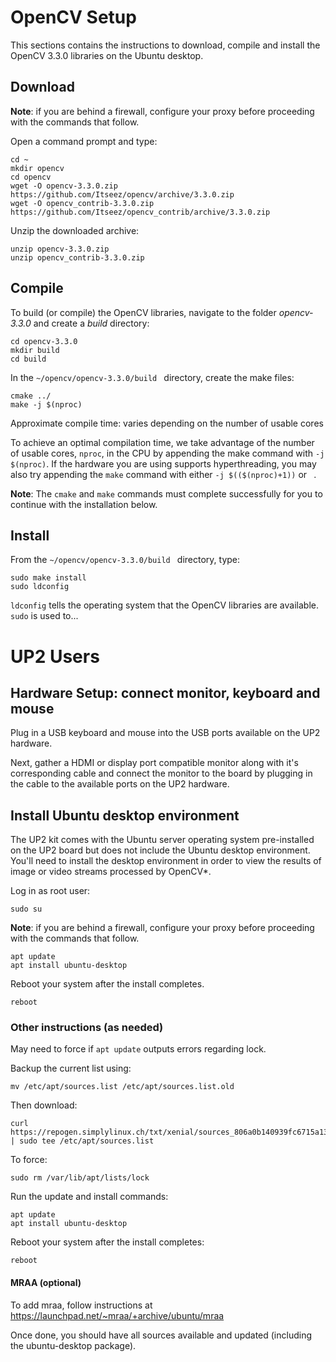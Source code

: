 [//]: # (Joe Butler comment below)

[//]: # (Install Ubuntu desktop environment, Restart, Setup a monitor/keyboard/mouse)

[//]: # (Install opencv) 

[//]: # (Run test #1 -- to get version, Run test #2 -- display a video file) 

[//]: # (download a video, run the sketch, login to machine, change to root user, run it)

# OpenCV Setup

This sections contains the instructions to download, compile and install the OpenCV 3.3.0 libraries on the Ubuntu desktop.

## Download

**Note**: if you are behind a firewall, configure your proxy before proceeding with the commands that follow.

Open a command prompt and type:

```
cd ~
mkdir opencv
cd opencv
wget -O opencv-3.3.0.zip https://github.com/Itseez/opencv/archive/3.3.0.zip
wget -O opencv_contrib-3.3.0.zip https://github.com/Itseez/opencv_contrib/archive/3.3.0.zip
```
[//]: # ()

Unzip the downloaded archive:

```
unzip opencv-3.3.0.zip
unzip opencv_contrib-3.3.0.zip
```
[//]: # ()


## Compile
To build (or compile) the OpenCV libraries, navigate to the folder *opencv-3.3.0* and create a *build* directory:

```
cd opencv-3.3.0
mkdir build
cd build
```
In the `~/opencv/opencv-3.3.0/build ` directory, create the make files:

```
cmake ../
make -j $(nproc)
```
Approximate compile time: varies depending on the number of usable cores

To achieve an optimal compilation time, we take advantage of the number of usable cores, `nproc`, in the CPU by appending the make command with `-j $(nproc)`. If the hardware you are using supports hyperthreading, you may also try appending the `make` command with either `-j $(($(nproc)+1))` or ` `.

**Note**: The `cmake` and `make` commands must complete successfully for you to continue with the installation below.

## Install
From the  `~/opencv/opencv-3.3.0/build ` directory, type:
```
sudo make install
sudo ldconfig
```

`ldconfig` tells the operating system that the OpenCV libraries are available. `sudo` is used to...

# UP2 Users
## Hardware Setup: connect monitor, keyboard and mouse
Plug in a USB keyboard and mouse into the USB ports available on the UP2 hardware. 

Next, gather a HDMI or display port compatible monitor along with it's corresponding cable and connect the monitor to the board by plugging in the cable to the available ports on the UP2 hardware.

## Install Ubuntu desktop environment
The UP2 kit comes with the Ubuntu server operating system pre-installed on the UP2 board but does not include the Ubuntu desktop environment. You'll need to install the desktop environment in order to view the results of image or video streams processed by OpenCV\*.

[//]: # (sudo apt-get install --no-install-recommends ubuntu-desktop)

[//]: # (`--no-install-recommends` includes required dependencies only. You can see the full list at https://packages.ubuntu.com/xenial/ubuntu-desktop)

Log in as root user:
```
sudo su
```
**Note**: if you are behind a firewall, configure your proxy before proceeding with the commands that follow.

```
apt update
apt install ubuntu-desktop
```

Reboot your system after the install completes.
```
reboot
```
### Other instructions (as needed)
May need to force if `apt update` outputs errors regarding lock.

Backup the current list using:
```
mv /etc/apt/sources.list /etc/apt/sources.list.old
```

Then download:

```
curl https://repogen.simplylinux.ch/txt/xenial/sources_806a0b140939fc6715a1303545ba86ee3f40492c.txt | sudo tee /etc/apt/sources.list
```
To force:
```
sudo rm /var/lib/apt/lists/lock 
```

Run the update and install commands:
```
apt update
apt install ubuntu-desktop
```
Reboot your system after the install completes:
```
reboot
```
#### MRAA (optional)
To add mraa, follow instructions at https://launchpad.net/~mraa/+archive/ubuntu/mraa

Once done, you should have all sources available and updated (including the ubuntu-desktop package).
